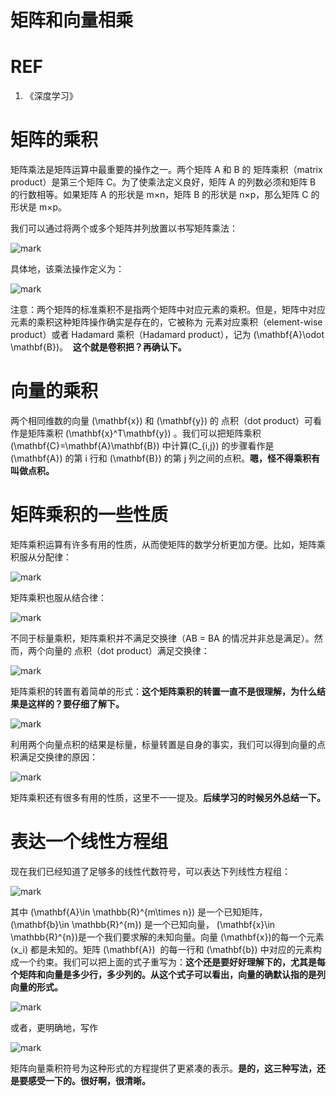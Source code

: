 # 矩阵和向量相乘


# REF

1. 《深度学习》





# 矩阵的乘积


矩阵乘法是矩阵运算中最重要的操作之一。两个矩阵 A 和 B 的 矩阵乘积（matrix product）是第三个矩阵 C。为了使乘法定义良好，矩阵 A 的列数必须和矩阵 B 的行数相等。如果矩阵 A 的形状是 m×n，矩阵 B 的形状是 n×p，那么矩阵 C 的形状是 m×p。

我们可以通过将两个或多个矩阵并列放置以书写矩阵乘法：


![mark](http://pacdb2bfr.bkt.clouddn.com/blog/image/180728/ejCJ6IG3eE.png?imageslim)

具体地，该乘法操作定义为：


![mark](http://pacdb2bfr.bkt.clouddn.com/blog/image/180728/3a09DJiKDF.png?imageslim)

注意：两个矩阵的标准乘积不是指两个矩阵中对应元素的乘积。但是，矩阵中对应元素的乘积这种矩阵操作确实是存在的，它被称为 元素对应乘积（element-wise product）或者 Hadamard 乘积（Hadamard product），记为 \(\mathbf{A}\odot \mathbf{B}\)。  **这个就是卷积把？再确认下。**




# 向量的乘积


两个相同维数的向量 \(\mathbf{x}\) 和 \(\mathbf{y}\) 的 点积（dot product）可看作是矩阵乘积 \(\mathbf{x}^T\mathbf{y}\) 。我们可以把矩阵乘积\(\mathbf{C}=\mathbf{A}\mathbf{B}\) 中计算\(C_{i,j}\) 的步骤看作是 \(\mathbf{A}\) 的第 i 行和 \(\mathbf{B}\) 的第 j 列之间的点积。**嗯，怪不得乘积有叫做点积。**




# 矩阵乘积的一些性质


矩阵乘积运算有许多有用的性质，从而使矩阵的数学分析更加方便。比如，矩阵乘积服从分配律：


![mark](http://pacdb2bfr.bkt.clouddn.com/blog/image/180728/JfcLAHj33e.png?imageslim)

矩阵乘积也服从结合律：


![mark](http://pacdb2bfr.bkt.clouddn.com/blog/image/180728/1iK2HlKHij.png?imageslim)

不同于标量乘积，矩阵乘积并不满足交换律（AB = BA 的情况并非总是满足）。然而，两个向量的 点积（dot product）满足交换律：


![mark](http://pacdb2bfr.bkt.clouddn.com/blog/image/180728/K4AECkgljI.png?imageslim)

矩阵乘积的转置有着简单的形式：**这个矩阵乘积的转置一直不是很理解，为什么结果是这样的？要仔细了解下。**


![mark](http://pacdb2bfr.bkt.clouddn.com/blog/image/180728/h84a2Jhiba.png?imageslim)

利用两个向量点积的结果是标量，标量转置是自身的事实，我们可以得到向量的点积满足交换律的原因：


![mark](http://pacdb2bfr.bkt.clouddn.com/blog/image/180728/HjBIhf02I6.png?imageslim)

矩阵乘积还有很多有用的性质，这里不一一提及。**后续学习的时候另外总结一下。**




# 表达一个线性方程组


现在我们已经知道了足够多的线性代数符号，可以表达下列线性方程组：


![mark](http://pacdb2bfr.bkt.clouddn.com/blog/image/180728/JbIiL49Gf3.png?imageslim)

其中 \(\mathbf{A}\in \mathbb{R}^{m\times n}\) 是一个已知矩阵， \(\mathbf{b}\in \mathbb{R}^{m}\) 是一个已知向量， \(\mathbf{x}\in \mathbb{R}^{n}\)是一个我们要求解的未知向量。向量 \(\mathbf{x}\)的每一个元素\(x_i\) 都是未知的。矩阵 \(\mathbf{A}\)  的每一行和 \(\mathbf{b}\) 中对应的元素构成一个约束。我们可以把上面的式子重写为：**这个还是要好好理解下的，尤其是每个矩阵和向量是多少行，多少列的。从这个式子可以看出，向量的确默认指的是列向量的形式。**


![mark](http://pacdb2bfr.bkt.clouddn.com/blog/image/180728/G1Ej8j786B.png?imageslim)

或者，更明确地，写作


![mark](http://pacdb2bfr.bkt.clouddn.com/blog/image/180728/hJJL2IiF1J.png?imageslim)

矩阵向量乘积符号为这种形式的方程提供了更紧凑的表示。**是的，这三种写法，还是要感受一下的。很好啊，很清晰。**
